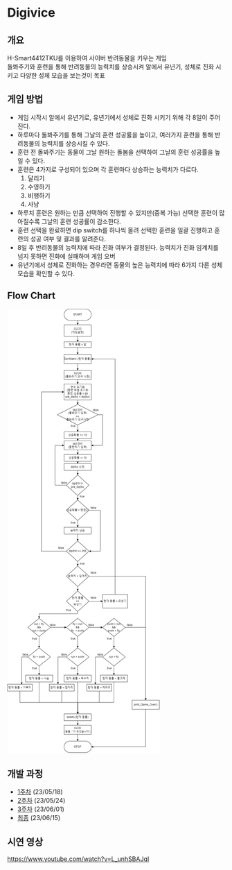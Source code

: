 # **Digivice**

## 개요
H-Smart4412TKU를 이용하여 사이버 반려동물을 키우는 게임   
돌봐주기와 훈련을 통해 반려동물의 능력치를 상승시켜 알에서 유년기, 성체로 진화 시키고 다양한 성체 모습을 보는것이 목표

## 게임 방법
- 게임 시작시 알에서 유년기로, 유년기에서 성체로 진화 시키기 위해 각 8일이 주어진다.
- 하루마다 돌봐주기를 통해 그날의 훈련 성공률을 높이고, 여러가지 훈련을 통해 반려동물의 능력치를 상승시킬 수 있다.
- 훈련 전 돌봐주기는 동물이 그날 원하는 돌봄을 선택하여 그날의 훈련 성공률을 높일 수 있다.
- 훈련은 4가지로 구성되어 있으며 각 훈련마다 상승하는 능력치가 다르다.
	1. 달리기
	2. 수영하기
	3. 비행하기
	4. 사냥
- 하루치 훈련은 원하는 만큼 선택하여 진행할 수 있지만(중복 가능) 선택한 훈련이 많아질수록 그날의 훈련 성공률이 감소한다. 
- 훈련 선택을 완료하면 dip switch를 하나씩 올려 선택한 훈련을 일괄 진행하고 훈련의 성공 여부 및 결과를 알려준다.
- 8일 후 반려동물의 능력치에 따라 진화 여부가 결정된다. 능력치가 진화 임계치를 넘지 못하면 진화에 실패하며 게임 오버
- 유년기에서 성체로 진화하는 경우라면 동물의 높은 능력치에 따라 6가지 다른 성체 모습을 확인할 수 있다.

## Flow Chart

![](docs/imgs/new_game_flowchart.png)

## 개발 과정
- [1주차](/docs/2023_05_18.md) (23/05/18)
- [2주차](/docs/2023_05_24.md) (23/05/24)
- [3주차](/docs/2023_06_01.md) (23/06/01)
- [최종](/docs/IoT%20%ED%94%84%EB%A1%9C%EC%A0%9D%ED%8A%B8%20%EC%B5%9C%EC%A2%85%20%EB%B3%B4%EA%B3%A0%EC%84%9C.md) (23/06/15)

## 시연 영상
https://www.youtube.com/watch?v=L_unhSBAJqI


